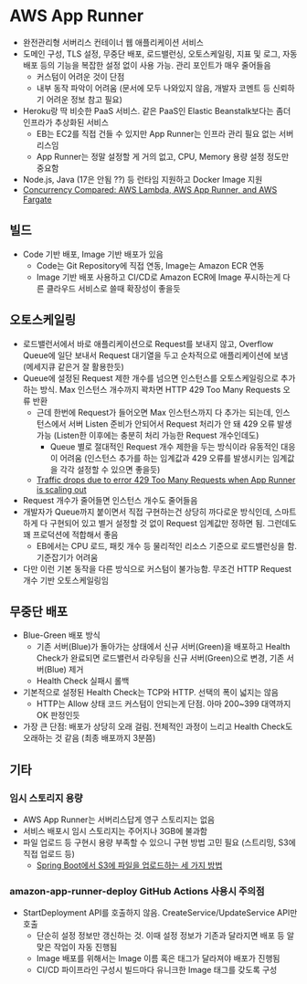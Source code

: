 # AWS App Runner

- 완전관리형 서버리스 컨테이너 웹 애플리케이션 서비스
- 도메인 구성, TLS 설정, 무중단 배포, 로드밸런싱, 오토스케일링, 지표 및 로그, 자동배포 등의 기능을 복잡한 설정 없이 사용 가능. 관리 포인트가 매우 줄어들음
  - 커스텀이 어려운 것이 단점
  - 내부 동작 파악이 어려움 (문서에 모두 나와있지 않음, 개발자 코멘트 등 신뢰하기 어려운 정보 참고 필요)
- Heroku랑 딱 비슷한 PaaS 서비스. 같은 PaaS인 Elastic Beanstalk보다는 좀더 인프라가 추상화된 서비스
  - EB는 EC2를 직접 건들 수 있지만 App Runner는 인프라 관리 필요 없는 서버리스임
  - App Runner는 정말 설정할 게 거의 없고, CPU, Memory 용량 설정 정도만 중요함
- Node.js, Java (17은 안됨 ??) 등 런타임 지원하고 Docker Image 지원
- [Concurrency Compared: AWS Lambda, AWS App Runner, and AWS Fargate](https://nathanpeck.com/concurrency-compared-lambda-fargate-app-runner/)

## 빌드

- Code 기반 배포, Image 기반 배포가 있음
  - Code는 Git Repository에 직접 연동, Image는 Amazon ECR 연동
  - Image 기반 배포 사용하고 CI/CD로 Amazon ECR에 Image 푸시하는게 다른 클라우드 서비스로 쓸때 확장성이 좋을듯

## 오토스케일링

- 로드밸런서에서 바로 애플리케이션으로 Request를 보내지 않고, Overflow Queue에 일단 보내서 Request 대기열을 두고 순차적으로 애플리케이션에 보냄 (메세지큐 같은거 잘 활용한듯)
- Queue에 설정된 Request 제한 개수를 넘으면 인스턴스를 오토스케일링으로 추가하는 방식. Max 인스턴스 개수까지 꽉차면 HTTP 429 Too Many Requests 오류 반환
  - 근데 한번에 Request가 들어오면 Max 인스턴스까지 다 추가는 되는데, 인스턴스에서 서버 Listen 준비가 안되어서 Request 처리가 안 돼 429 오류 발생 가능 (Listen한 이후에는 충분히 처리 가능한 Request 개수인데도)
    - Queue 별로 절대적인 Request 개수 제한을 두는 방식이라 유동적인 대응이 어려움 (인스턴스 추가를 하는 임계값과 429 오류를 발생시키는 임계값을 각각 설정할 수 있으면 좋을듯)
  - [Traffic drops due to error 429 Too Many Requests when App Runner is scaling out](https://github.com/aws/apprunner-roadmap/issues/224)
- Request 개수가 줄어들면 인스턴스 개수도 줄어들음
- 개발자가 Queue까지 붙이면서 직접 구현하는건 상당히 까다로운 방식인데, 스마트하게 다 구현되어 있고 별거 설정할 것 없이 Request 임계값만 정하면 됨. 그런데도 꽤 프로덕션에 적합해서 좋음
  - EB에서는 CPU 로드, 패킷 개수 등 물리적인 리소스 기준으로 로드밸런싱을 함. 기준잡기가 어려움
- 다만 이런 기본 동작을 다른 방식으로 커스텀이 불가능함. 무조건 HTTP Request 개수 기반 오토스케일링임


## 무중단 배포

- Blue-Green 배포 방식
  - 기존 서버(Blue)가 돌아가는 상태에서 신규 서버(Green)을 배포하고 Health Check가 완료되면 로드밸런서 라우팅을 신규 서버(Green)으로 변경, 기존 서버(Blue) 제거
  - Health Check 실패시 롤백
- 기본적으로 설정된 Health Check는 TCP와 HTTP. 선택의 폭이 넓지는 않음
  - HTTP는 Allow 상태 코드 커스텀이 안되는게 단점. 아마 200~399 대역까지 OK 판정인듯
- 가장 큰 단점: 배포가 상당히 오래 걸림. 전체적인 과정이 느리고 Health Check도 오래하는 것 같음 (최종 배포까지 3분쯤)

## 기타

### 임시 스토리지 용량
- AWS App Runner는 서버리스답게 영구 스토리지는 없음
- 서비스 배포시 임시 스토리지는 주어지나 3GB에 불과함
- 파일 업로드 등 구현시 용량 부족할 수 있으니 구현 방법 고민 필요 (스트리밍, S3에 직접 업로드 등)
  - [Spring Boot에서 S3에 파일을 업로드하는 세 가지 방법](https://techblog.woowahan.com/11392/)

### amazon-app-runner-deploy GitHub Actions 사용시 주의점
- StartDeployment API를 호출하지 않음. CreateService/UpdateService API만 호출
  - 단순히 설정 정보만 갱신하는 것. 이때 설정 정보가 기존과 달라지면 배포 등 알맞은 작업이 자동 진행됨
  - Image 배포를 위해서는 Image 이름 혹은 태그가 달라져야 배포가 진행됨
  - CI/CD 파이프라인 구성시 빌드마다 유니크한 Image 태그를 갖도록 구성